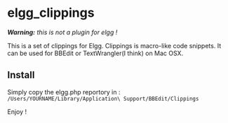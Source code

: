 elgg_clippings
==========================

 _**Warning:** this is not a plugin for elgg !_
 
 This is a set of clippings for Elgg.
 Clippings is macro-like code snippets.
 It can be used for BBEdit or TextWrangler(I think) on Mac OSX.
 
Install
----
Simply copy the elgg.php reportory in :
`/Users/YOURNAME/Library/Application\ Support/BBEdit/Clippings`

Enjoy !